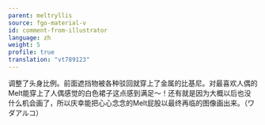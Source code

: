 ```yaml
---
parent: meltryllis
source: fgo-material-v
id: comment-from-illustrator
language: zh
weight: 5
profile: true
translation: "vt789123"
---
```


调整了头身比例。前面遮挡物被各种驳回就穿上了金属的比基尼。对最喜欢人偶的Melt能穿上了人偶感觉的白色裙子这点感到满足～！还有就是因为大概以后也没什么机会画了，所以庆幸能把心心念念的Melt屁股以最终再临的图像画出来。（ワダアルコ）
